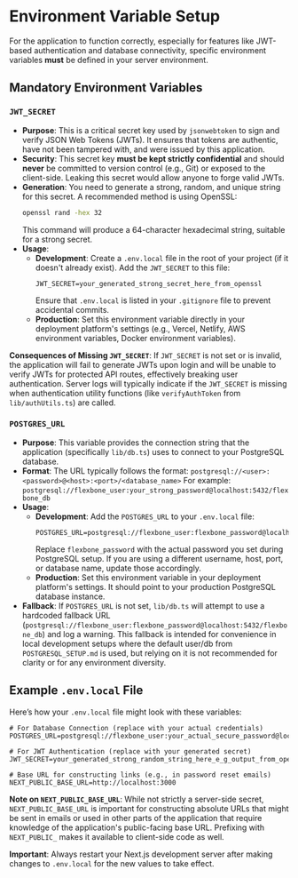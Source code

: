 # Environment Variable Setup

For the application to function correctly, especially for features like JWT-based authentication and database connectivity, specific environment variables **must** be defined in your server environment.

## Mandatory Environment Variables

### `JWT_SECRET`

*   **Purpose**: This is a critical secret key used by `jsonwebtoken` to sign and verify JSON Web Tokens (JWTs). It ensures that tokens are authentic, have not been tampered with, and were issued by this application.
*   **Security**: This secret key **must be kept strictly confidential** and should **never** be committed to version control (e.g., Git) or exposed to the client-side. Leaking this secret would allow anyone to forge valid JWTs.
*   **Generation**: You need to generate a strong, random, and unique string for this secret. A recommended method is using OpenSSL:
    ```bash
    openssl rand -hex 32
    ```
    This command will produce a 64-character hexadecimal string, suitable for a strong secret.
*   **Usage**:
    *   **Development**: Create a `.env.local` file in the root of your project (if it doesn't already exist). Add the `JWT_SECRET` to this file:
        ```env
        JWT_SECRET=your_generated_strong_secret_here_from_openssl
        ```
        Ensure that `.env.local` is listed in your `.gitignore` file to prevent accidental commits.
    *   **Production**: Set this environment variable directly in your deployment platform's settings (e.g., Vercel, Netlify, AWS environment variables, Docker environment variables).

**Consequences of Missing `JWT_SECRET`**: If `JWT_SECRET` is not set or is invalid, the application will fail to generate JWTs upon login and will be unable to verify JWTs for protected API routes, effectively breaking user authentication. Server logs will typically indicate if the `JWT_SECRET` is missing when authentication utility functions (like `verifyAuthToken` from `lib/authUtils.ts`) are called.

### `POSTGRES_URL`

*   **Purpose**: This variable provides the connection string that the application (specifically `lib/db.ts`) uses to connect to your PostgreSQL database.
*   **Format**: The URL typically follows the format:
    `postgresql://<user>:<password>@<host>:<port>/<database_name>`
    For example: `postgresql://flexbone_user:your_strong_password@localhost:5432/flexbone_db`
*   **Usage**:
    *   **Development**: Add the `POSTGRES_URL` to your `.env.local` file:
        ```env
        POSTGRES_URL=postgresql://flexbone_user:flexbone_password@localhost:5432/flexbone_db
        ```
        Replace `flexbone_password` with the actual password you set during PostgreSQL setup. If you are using a different username, host, port, or database name, update those accordingly.
    *   **Production**: Set this environment variable in your deployment platform's settings. It should point to your production PostgreSQL database instance.
*   **Fallback**: If `POSTGRES_URL` is not set, `lib/db.ts` will attempt to use a hardcoded fallback URL (`postgresql://flexbone_user:flexbone_password@localhost:5432/flexbone_db`) and log a warning. This fallback is intended for convenience in local development setups where the default user/db from `POSTGRESQL_SETUP.md` is used, but relying on it is not recommended for clarity or for any environment diversity.

## Example `.env.local` File

Here’s how your `.env.local` file might look with these variables:

```env
# For Database Connection (replace with your actual credentials)
POSTGRES_URL=postgresql://flexbone_user:your_actual_secure_password@localhost:5432/flexbone_db

# For JWT Authentication (replace with your generated secret)
JWT_SECRET=your_generated_strong_random_string_here_e_g_output_from_openssl_rand_hex_32

# Base URL for constructing links (e.g., in password reset emails)
NEXT_PUBLIC_BASE_URL=http://localhost:3000
```

**Note on `NEXT_PUBLIC_BASE_URL`**: While not strictly a server-side secret, `NEXT_PUBLIC_BASE_URL` is important for constructing absolute URLs that might be sent in emails or used in other parts of the application that require knowledge of the application's public-facing base URL. Prefixing with `NEXT_PUBLIC_` makes it available to client-side code as well.

**Important**: Always restart your Next.js development server after making changes to `.env.local` for the new values to take effect.
